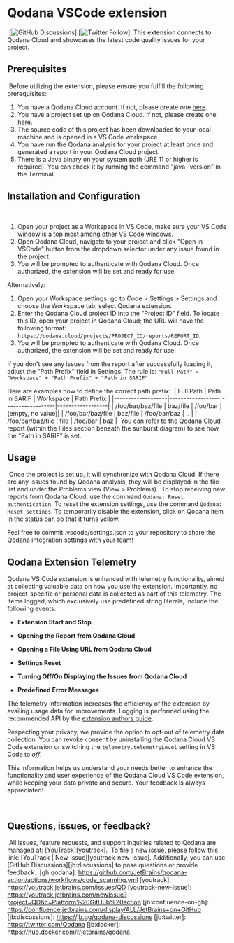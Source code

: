 # Qodana VSCode extension
​
[![GitHub Discussions](https://img.shields.io/github/discussions/jetbrains/qodana)]
[![Twitter Follow](https://img.shields.io/twitter/follow/Qodana?style=social&logo=twitter)]
​
This extension connects to Qodana Cloud and showcases the latest code quality issues for your project.
​
## Prerequisites
​
Before utilizing the extension, please ensure you fulfill the following prerequisites:
​
1. You have a Qodana Cloud account. If not, please create one [here](https://qodana.cloud/).
2. You have a project set up on Qodana Cloud. If not, please create one [here](https://qodana.cloud/).
3. The source code of this project has been downloaded to your local machine and is opened in a VS Code workspace
4. You have run the Qodana analysis for your project at least once and generated a report in your Qodana Cloud project.
5. There is a Java binary on your system path (JRE 11 or higher is required). You can check it by running the command "java -version" in the Terminal.
​
## Installation and Configuration
​
1. Open your project as a Workspace in VS Code, make sure your VS Code window is a top most among other VS Code windows.
2. Open Qodana Cloud, navigate to your project and click "Open in VSCode" button from the dropdown selector under any issue found in the project.
3. You will be prompted to authenticate with Qodana Cloud. Once authorized, the extension will be set and ready for use.

Alternatively:
1. Open your Workspace settings: go to Code > Settings > Settings and choose the Workspace tab, select Qodana extension.
2. Enter the Qodana Cloud project ID into the "Project ID" field. To locate this ID, open your project in Qodana Cloud; the URL will have the following format: `https://qodana.cloud/projects/PROJECT_ID/reports/REPORT_ID`.
3. You will be prompted to authenticate with Qodana Cloud. Once authorized, the extension will be set and ready for use.

If you don't see any issues from the report after successfully loading it, adjust the "Path Prefix" field in Settings.
The rule is: `"Full Path" = "Workspace" + "Path Prefix" + "Path in SARIF"`

Here are examples how to define the correct path prefix:
​
| Full Path         | Path in SARIF    | Workspace        | Path Prefix      |
|-------------------|------------------|------------------|------------------|
| /foo/bar/baz/file | baz/file         | /foo/bar         | (empty, no value)|
| /foo/bar/baz/file | baz/file         | /foo/bar/baz     | ..               |
| /foo/bar/baz/file | file             | /foo/bar         | baz              |
​
You can refer to the Qodana Cloud report (within the Files section beneath the sunburst diagram) to see how the "Path in SARIF" is set.
​
​
## Usage
​
Once the project is set up, it will synchronize with Qodana Cloud. If there are any issues found by Qodana analysis, they will be displayed in the file list and under the Problems view (View > Problems).
​
To stop receiving new reports from Qodana Cloud, use the command `Qodana: Reset authentication`.
To reset the extension settings, use the command `Qodana: Reset settings`.
To temporarily disable the extension, click on Qodana item in the status bar, so that it turns yellow.

Feel free to commit .vscode/settings.json to your repository to share the Qodana integration settings with your team!

## Qodana Extension Telemetry

Qodana VS Code extension is enhanced with telemetry functionality, aimed at collecting valuable data on how you use the extension. Importantly, no project-specific or personal data is collected as part of this telemetry. The items logged, which exclusively use predefined string literals, include the following events:

- **Extension Start and Stop**

- **Opening the Report from Qodana Cloud**

- **Opening a File Using URL from Qodana Cloud**

- **Settings Reset**

- **Turning Off/On Displaying the Issues from Qodana Cloud**

- **Predefined Error Messages**

The telemetry information increases the efficiency of the extension by availing usage data for improvements. Logging is performed using the recommended API by the [extension authors guide](https://code.visualstudio.com/api/extension-guides/telemetry).

Respecting your privacy, we provide the option to opt-out of telemetry data collection. You can revoke consent by uninstalling the Qodana Cloud VS Code extension or switching the `telemetry.telemetryLevel` setting in VS Code to *off*.

This information helps us understand your needs better to enhance the functionality and user experience of the Qodana Cloud VS Code extension, while keeping your data private and secure. Your feedback is always appreciated!

​
## Questions, issues, or feedback?
​
All issues, feature requests, and support inquiries related to Qodana are managed at: [YouTrack][youtrack].
​
To file a new issue, please follow this link: [YouTrack | New Issue][youtrack-new-issue]. Additionally, you can use [GitHub Discussions][jb:discussions] to pose questions or provide feedback.
​
[gh:qodana]: https://github.com/JetBrains/qodana-action/actions/workflows/code_scanning.yml
[youtrack]: https://youtrack.jetbrains.com/issues/QD
[youtrack-new-issue]: https://youtrack.jetbrains.com/newIssue?project=QD&c=Platform%20GitHub%20action
[jb:confluence-on-gh]: https://confluence.jetbrains.com/display/ALL/JetBrains+on+GitHub
[jb:discussions]: https://jb.gg/qodana-discussions
[jb:twitter]: https://twitter.com/Qodana
[jb:docker]: https://hub.docker.com/r/jetbrains/qodana